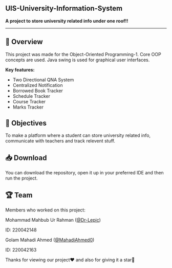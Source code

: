## UIS-University-Information-System

**A project to store university related info under one roof!!**

---
## 🏁 Overview

This project was made for the Object-Oriented Programming-1. Core OOP concepts are used.
Java swing is used for graphical user interfaces.

**Key features:**

- Two Directional QNA System
- Centralized Notification
- Borrowed Book Tracker
- Schedule Tracker
- Course Tracker
- Marks Tracker

## 🎯 Objectives

To make a platform where a student can store university related info, communicate 
with teachers and track relevent stuff.

## 📥 Download

You can download the repository, open it up in your preferred IDE and then run the project.

## 🏆 Team

Members who worked on this project:

Mohammad Mahbub Ur Rahman​ ([@Dr-Lepic](https://github.com/Dr-Lepic))

ID: 220042148​

Golam Mahadi Ahmed​ ([@MahadiAhmed0](https://github.com/MahadiAhmed0))

ID: 220042163​

 
Thanks for viewing our project❤️
and also for giving it a star🌟
